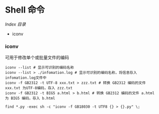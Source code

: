 # Shell 命令

*Index 目录*

* iconv









### iconv

可用于修改单个或批量文件的编码

```shell
iconv --list # 显示可识别的编码名称
iconv --list > ./infomation.log # 显示可识别的编码名称，将信息存入infomation.log文件中
iconv -f GB2312 -t UTF-8 xxx.txt > zzz.txt # 转换 GB2312 编码的文件 xxx.txt 为UTF-8编码，存入 zzz.txt
iconv -f GB2312 -t BIG5 a.html > b.html # 转换 GB2312 编码的文件 a.html 为 BIG5 编码，存入 b.html

find *.py -exec sh -c "iconv -f GB18030 -t UTF8 {} > {}.py" \;
```